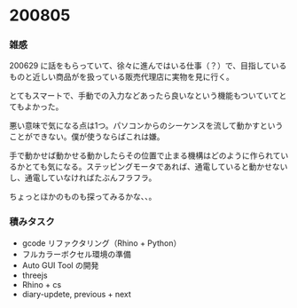 # 200805  

### 雑感  

200629 に話をもらっていて、徐々に進んではいる仕事（？）で、目指しているものと近しい商品がを扱っている販売代理店に実物を見に行く。  

とてもスマートで、手動での入力などあったら良いなという機能もついていてとてもよかった。  

悪い意味で気になる点は1つ。パソコンからのシーケンスを流して動かすということができない。僕が使うならばこれは嫌。  

手で動かせば動かせる動かしたらその位置で止まる機構はどのように作られているかとても気になる。ステッピングモータであれば、通電していると動かせないし、通電していなければたぶんフラフラ。  

ちょっとほかのものも探ってみるかな、、。  

### 積みタスク  

- gcode リファクタリング（Rhino + Python）  
- フルカラーボクセル環境の準備  
- Auto GUI Tool の開発  
- threejs  
- Rhino + cs  
- diary-updete, previous + next  
